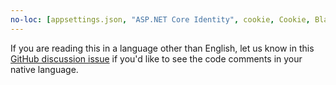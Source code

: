 ```yaml
---
no-loc: [appsettings.json, "ASP.NET Core Identity", cookie, Cookie, Blazor, "Blazor Server", "Blazor WebAssembly", "Identity", "Let's Encrypt", Razor, SignalR]
---
```

If you are reading this in a language other than English, let us know in this [GitHub discussion issue](https://github.com/dotnet/AspNetCore.Docs/issues/16455) if you'd like to see the code comments in your native language.